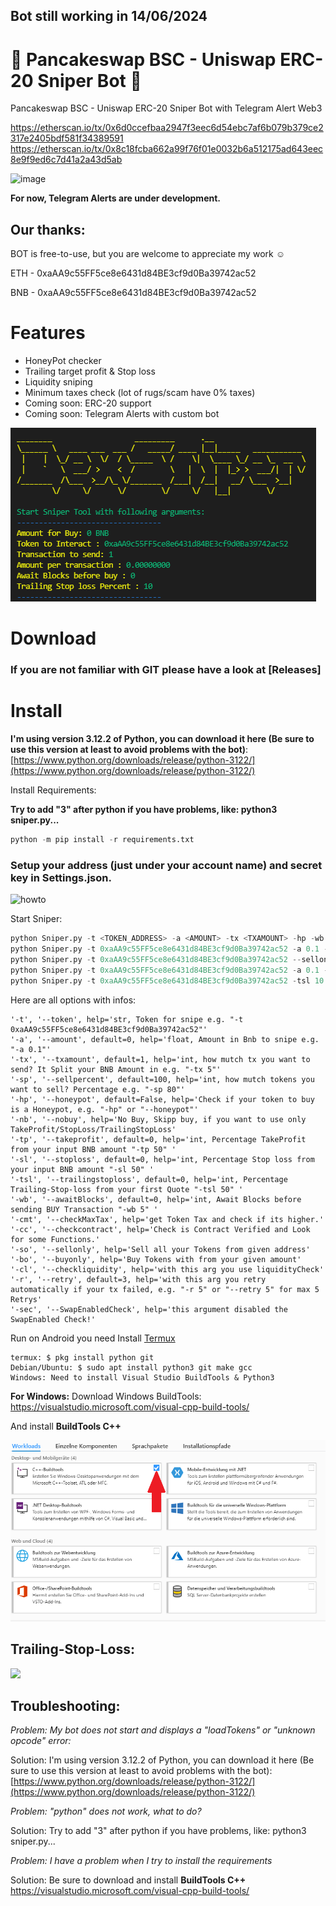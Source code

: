 ## Bot still working in 14/06/2024

# 🚀 Pancakeswap BSC - Uniswap ERC-20 Sniper Bot 🚀

Pancakeswap BSC - Uniswap ERC-20 Sniper Bot with Telegram Alert Web3

https://etherscan.io/tx/0x6d0ccefbaa2947f3eec6d54ebc7af6b079b379ce2317e2405bdf581f34389591
https://etherscan.io/tx/0x8c18fcba662a99f76f01e0032b6a512175ad643eec8e9f9ed6c7d41a2a43d5ab

![image](https://user-images.githubusercontent.com/102369376/161604174-dc2d4ba8-0f73-4f63-98be-1ccb1ba963d4.png)

**For now, Telegram Alerts are under development.**

## Our thanks:

BOT is free-to-use, but you are welcome to appreciate my work ☺️

ETH - 0xaAA9c55FF5ce8e6431d84BE3cf9d0Ba39742ac52

BNB - 0xaAA9c55FF5ce8e6431d84BE3cf9d0Ba39742ac52

# Features

- HoneyPot checker
- Trailing target profit & Stop loss
- Liquidity sniping
- Minimum taxes check (lot of rugs/scam have 0% taxes)
- Coming soon: ERC-20 support
- Coming soon: Telegram Alerts with custom bot

![Sniper](screenshot.png)

# Download

### If you are not familiar with GIT please have a look at [Releases]

# Install

**I'm using version 3.12.2 of Python, you can download it here (Be sure to use this version at least to avoid problems with the bot)**: [https://www.python.org/downloads/release/python-3122/](https://www.python.org/downloads/release/python-3122/)

Install Requirements:

**Try to add "3" after python if you have problems, like: python3 sniper.py...**

```python
python -m pip install -r requirements.txt
```

### Setup your address (just under your account name) and secret key in Settings.json.

![howto](how-to-export.gif)

Start Sniper:

```python example
python Sniper.py -t <TOKEN_ADDRESS> -a <AMOUNT> -tx <TXAMOUNT> -hp -wb <BLOCKS WAIT BEFORE BUY> -tp <TAKE PROFIT IN PERCENT> -sl <STOP LOSE IN PERCENT>
python Sniper.py -t 0xaAA9c55FF5ce8e6431d84BE3cf9d0Ba39742ac52 -a 0.1 -tx 2 -hp  -wb 10 -tp 50
python Sniper.py -t 0xaAA9c55FF5ce8e6431d84BE3cf9d0Ba39742ac52 --sellonly
python Sniper.py -t 0xaAA9c55FF5ce8e6431d84BE3cf9d0Ba39742ac52 -a 0.1 --buyonly
python Sniper.py -t 0xaAA9c55FF5ce8e6431d84BE3cf9d0Ba39742ac52 -tsl 10 -nb
```

Here are all options with infos:

```python3
'-t', '--token', help='str, Token for snipe e.g. "-t 0xaAA9c55FF5ce8e6431d84BE3cf9d0Ba39742ac52"'
'-a', '--amount', default=0, help='float, Amount in Bnb to snipe e.g. "-a 0.1"'
'-tx', '--txamount', default=1, help='int, how mutch tx you want to send? It Split your BNB Amount in e.g. "-tx 5"'
'-sp', '--sellpercent', default=100, help='int, how mutch tokens you want to sell? Percentage e.g. "-sp 80"'
'-hp', '--honeypot', default=False, help='Check if your token to buy is a Honeypot, e.g. "-hp" or "--honeypot"'
'-nb', '--nobuy', help='No Buy, Skipp buy, if you want to use only TakeProfit/StopLoss/TrailingStopLoss'
'-tp', '--takeprofit', default=0, help='int, Percentage TakeProfit from your input BNB amount "-tp 50" '
'-sl', '--stoploss', default=0, help='int, Percentage Stop loss from your input BNB amount "-sl 50" '
'-tsl', '--trailingstoploss', default=0, help='int, Percentage Trailing-Stop-loss from your first Quote "-tsl 50" '
'-wb', '--awaitBlocks', default=0, help='int, Await Blocks before sending BUY Transaction "-wb 5" '
'-cmt', '--checkMaxTax', help='get Token Tax and check if its higher.'
'-cc', '--checkcontract', help='Check is Contract Verified and Look for some Functions.'
'-so', '--sellonly', help='Sell all your Tokens from given address'
'-bo', '--buyonly', help='Buy Tokens with from your given amount'
'-cl', '--checkliquidity', help='with this arg you use liquidityCheck'
'-r', '--retry', default=3, help='with this arg you retry automatically if your tx failed, e.g. "-r 5" or "--retry 5" for max 5 Retrys'
'-sec', '--SwapEnabledCheck', help='this argument disabled the SwapEnabled Check!'
```

Run on Android you need Install [Termux](https://termux.com/)

```shell
termux: $ pkg install python git
Debian/Ubuntu: $ sudo apt install python3 git make gcc
Windows: Need to install Visual Studio BuildTools & Python3
```

**For Windows:**
Download Windows BuildTools: https://visualstudio.microsoft.com/visual-cpp-build-tools/

And install **BuildTools C++**

![buildtools](buildtools.png)

## Trailing-Stop-Loss:

<img src="https://i.ytimg.com/vi/dZFb0-fwqOk/maxresdefault.jpg" height="400">

## Troubleshooting:

<em>Problem: My bot does not start and displays a "loadTokens" or "unknown opcode" error:</em>

Solution: I'm using version 3.12.2 of Python, you can download it here (Be sure to use this version at least to avoid problems with the bot): [https://www.python.org/downloads/release/python-3122/](https://www.python.org/downloads/release/python-3122/)

<em>Problem: "python" does not work, what to do?</em>

Solution: Try to add "3" after python if you have problems, like: python3 sniper.py...

<em>Problem: I have a problem when I try to install the requirements</em>

Solution: Be sure to download and install **BuildTools C++** https://visualstudio.microsoft.com/visual-cpp-build-tools/
